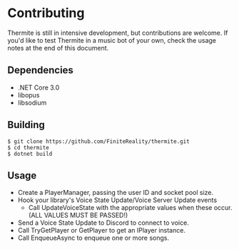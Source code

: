 # Contributing #

Thermite is still in intensive development, but contributions are welcome. If
you'd like to test Thermite in a music bot of your own, check the usage notes
at the end of this document.

## Dependencies ##

- .NET Core 3.0
- libopus
- libsodium

## Building ##

```
$ git clone https://github.com/FiniteReality/thermite.git
$ cd thermite
$ dotnet build
```

## Usage ##

- Create a PlayerManager, passing the user ID and socket pool size.
- Hook your library's Voice State Update/Voice Server Update events
  - Call UpdateVoiceState with the appropriate values when these occur.
    (ALL VALUES MUST BE PASSED!)
- Send a Voice State Update to Discord to connect to voice.
- Call TryGetPlayer or GetPlayer to get an IPlayer instance.
- Call EnqueueAsync to enqueue one or more songs.
